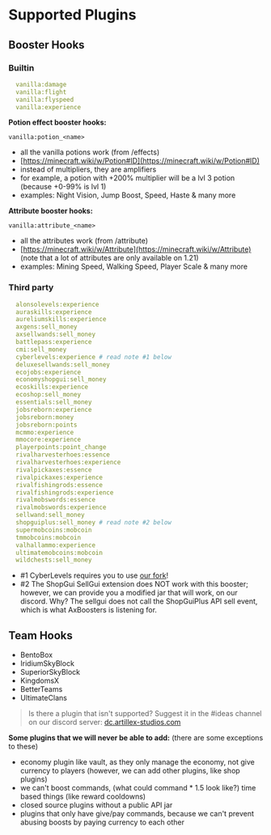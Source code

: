 # Supported Plugins

## Booster Hooks

### Builtin
```yaml
  vanilla:damage
  vanilla:flight
  vanilla:flyspeed
  vanilla:experience
```

**Potion effect booster hooks:**

`vanilla:potion_<name>`
- all the vanilla potions work (from /effects)
- [https://minecraft.wiki/w/Potion#ID](https://minecraft.wiki/w/Potion#ID)
- instead of multipliers, they are amplifiers
- for example, a potion with +200% multiplier will be a lvl 3 potion (because +0-99% is lvl 1)
- examples: Night Vision, Jump Boost, Speed, Haste & many more

**Attribute booster hooks:**

`vanilla:attribute_<name>`
- all the attributes work (from /attribute)
- [https://minecraft.wiki/w/Attribute](https://minecraft.wiki/w/Attribute) (note that a lot of attributes are only available on 1.21)
- examples: Mining Speed, Walking Speed, Player Scale & many more

### Third party
```yaml
  alonsolevels:experience
  auraskills:experience
  aureliumskills:experience
  axgens:sell_money
  axsellwands:sell_money
  battlepass:experience
  cmi:sell_money
  cyberlevels:experience # read note #1 below
  deluxesellwands:sell_money
  ecojobs:experience
  economyshopgui:sell_money
  ecoskills:experience
  ecoshop:sell_money
  essentials:sell_money
  jobsreborn:experience
  jobsreborn:money
  jobsreborn:points
  mcmmo:experience
  mmocore:experience
  playerpoints:point_change
  rivalharvesterhoes:essence
  rivalharvesterhoes:experience
  rivalpickaxes:essence
  rivalpickaxes:experience
  rivalfishingrods:essence
  rivalfishingrods:experience
  rivalmobswords:essence
  rivalmobswords:experience
  sellwand:sell_money
  shopguiplus:sell_money # read note #2 below
  supermobcoins:mobcoin
  tmmobcoins:mobcoin
  valhallammo:experience
  ultimatemobcoins:mobcoin
  wildchests:sell_money
```
* #1 CyberLevels requires you to use [our fork](https://github.com/BenceX100/CyberLevels-with-api/releases)!
* #2 The ShopGui SellGui extension does NOT work with this booster; however, we can provide you a modified jar that will work, on our discord. Why? The sellgui does not call the ShopGuiPlus API sell event, which is what AxBoosters is listening for.

## Team Hooks
* BentoBox
* IridiumSkyBlock
* SuperiorSkyBlock
* KingdomsX
* BetterTeams
* UltimateClans

> Is there a plugin that isn't supported? Suggest it in the #ideas channel on our discord server:
<font color="#1f67ff">[dc.artillex-studios.com](https://dc.artillex-studios.com/)</font>

**Some plugins that we will never be able to add:** (there are some exceptions to these)
- economy plugin like vault, as they only manage the economy, not give currency to players (however, we can add other plugins, like shop plugins)
- we can't boost commands, (what could command * 1.5 look like?) time based things (like reward cooldowns)
- closed source plugins without a public API jar
- plugins that only have give/pay commands, because we can't prevent abusing boosts by paying currency to each other